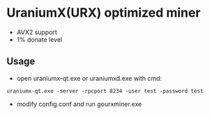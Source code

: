 # UraniumX(URX) optimized miner

* AVX2 support
* 1% donate level

## Usage

* open uraniumx-qt.exe or uraniumxd.exe with cmd:

```
uraniumx-qt.exe -server -rpcport 8234 -user test -password test
```

* modify config.conf and run gourxminer.exe